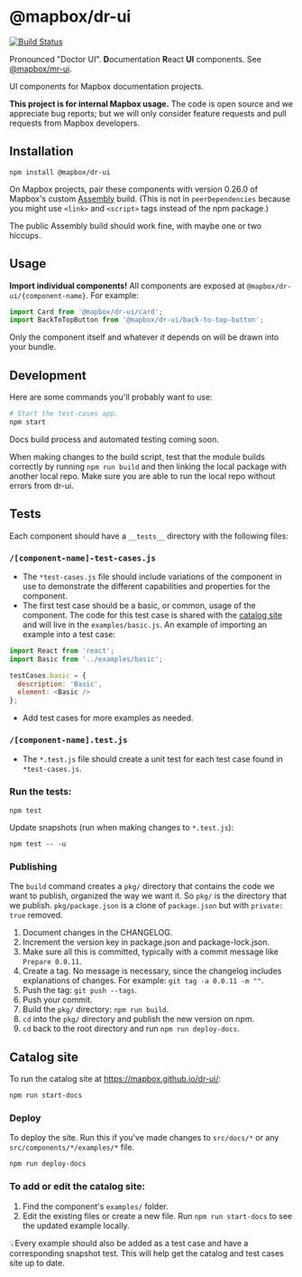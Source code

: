 # @mapbox/dr-ui

[![Build Status](https://travis-ci.com/mapbox/dr-ui.svg?branch=master)](https://travis-ci.com/mapbox/dr-ui)

Pronounced "Doctor UI". **D**ocumentation **R**eact **UI** components. See [@mapbox/mr-ui](https://github.com/mapbox/mr-ui).

UI components for Mapbox documentation projects.

**This project is for internal Mapbox usage.** The code is open source and we appreciate bug reports; but we will only consider feature requests and pull requests from Mapbox developers.

## Installation

```
npm install @mapbox/dr-ui
```

On Mapbox projects, pair these components with version 0.26.0 of Mapbox's custom [Assembly](https://labs.mapbox.com/assembly/) build. (This is not in `peerDependencies` because you might use `<link>` and `<script>` tags instead of the npm package.)

The public Assembly build should work fine, with maybe one or two hiccups.

## Usage

**Import individual components!** All components are exposed at `@mapbox/dr-ui/{component-name}`. For example:

```js
import Card from '@mapbox/dr-ui/card';
import BackToTopButton from '@mapbox/dr-ui/back-to-top-button';
```

Only the component itself and whatever *it* depends on will be drawn into your bundle.

## Development

Here are some commands you'll probably want to use:

```bash
# Start the test-cases app.
npm start
```

Docs build process and automated testing coming soon.

When making changes to the build script, test that the module builds correctly by running `npm run build` and then linking the local package with another local repo. Make sure you are able to run the local repo without errors from dr-ui.

## Tests

Each component should have a `__tests__` directory with the following files:

### `/[component-name]-test-cases.js`

- The `*test-cases.js` file should include variations of the component in use to demonstrate the different capabilities and properties for the component.
- The first test case should be a basic, or common, usage of the component. The code for this test case is shared with the [catalog site](#catalog-site) and will live in the `examples/basic.js`. An example of importing an example into a test case:

```js
import React from 'react';
import Basic from '../examples/basic';

testCases.basic = {
  description: 'Basic',
  element: <Basic />
};
```
- Add test cases for more examples as needed.

### `/[component-name].test.js`

- The `*.test.js` file should create a unit test for each test case found in `*test-cases.js`.

### Run the tests:

```
npm test
```

Update snapshots (run when making changes to `*.test.js`):

```
npm test -- -u
```

### Publishing

The `build` command creates a `pkg/` directory that contains the code we want to publish, organized the way we want it. So `pkg/` is the directory that we publish. `pkg/package.json` is a clone of `package.json` but with `private: true` removed.

1. Document changes in the CHANGELOG.
1. Increment the version key in package.json and package-lock.json.
1. Make sure all this is committed, typically with a commit message like `Prepare 0.0.11`.
1. Create a tag. No message is necessary, since the changelog includes explanations of changes. For example: `git tag -a 0.0.11 -m ""`.
1. Push the tag: `git push --tags`.
1. Push your commit.
1. Build the `pkg/` directory: `npm run build`.
1. `cd` into the `pkg/` directory and publish the new version on npm.
1. `cd` back to the root directory and run `npm run deploy-docs`.

## Catalog site

To run the catalog site at https://mapbox.github.io/dr-ui/:

```
npm run start-docs
```

### Deploy

To deploy the site. Run this if you've made changes to `src/docs/*` or any `src/components/*/examples/*` file.

```
npm run deploy-docs
```

### To add or edit the catalog site:

1. Find the component's `examples/` folder.
2. Edit the existing files or create a new file. Run `npm run start-docs` to see the updated example locally.

💡Every example should also be added as a test case and have a corresponding snapshot test. This will help get the catalog and test cases site up to date.
